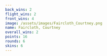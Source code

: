 ```yaml
---
back_wins: 2
flight_wins: 2
front_wins: 4
image: /assets/images/Faircloth_Courtney.png
name: Faircloth, Courtney
overall_wins: 2
points: 16
rounds: 6
skins: 6
---
```

